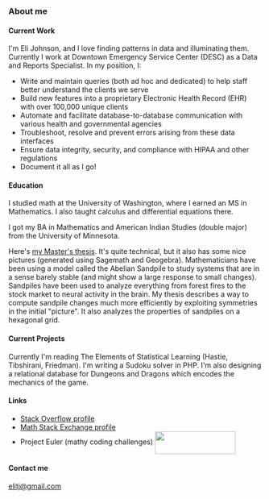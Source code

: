 ### About me
#### Current Work
I'm Eli Johnson, and I love finding patterns in data and illuminating them.  Currently I work at Downtown Emergency Service Center (DESC) as a Data and Reports Specialist.  In my position, I:

- Write and maintain queries (both ad hoc and dedicated) to help staff better understand the clients we serve
- Build new features into a proprietary Electronic Health Record (EHR) with over 100,000 unique clients
- Automate and facilitate database-to-database communication with various health and governmental agencies
- Troubleshoot, resolve and prevent errors arising from these data interfaces
- Ensure data integrity, security, and compliance with HIPAA and other regulations
- Document it all as I go!

#### Education
I studied math at the University of Washington, where I earned an MS in Mathematics. I also taught calculus and differential equations there.  

I got my BA in Mathematics and American Indian Studies (double major) from the University of Minnesota.

Here's [my Master's thesis](https://www.google.com/url?sa=t&rct=j&q=&esrc=s&source=web&cd=&ved=2ahUKEwiqmeDC7t31AhVJkokEHVM1AukQFnoECAoQAQ&url=https%3A%2F%2Fdigital.lib.washington.edu%2Fresearchworks%2Fbitstream%2Fhandle%2F1773%2F44375%2FJohnson_washington_0250O_20487.pdf%3Fsequence%3D1%26isAllowed%3Dy&usg=AOvVaw0HYsbQ0t7AMb1FIhmnj4SP).  It's quite technical, but it also has some nice pictures (generated using Sagemath and Geogebra).
Mathematicians have been using a model called the Abelian Sandpile to study systems that are in a sense barely stable (and might show a large response to small changes).  Sandpiles have been used to analyze everything from forest fires to the stock market to neural activity in the brain.  My thesis describes a way to compute sandpile changes much more efficiently by exploiting symmetries in the initial "picture".  It also analyzes the properties of sandpiles on a hexagonal grid.

#### Current Projects
Currently I'm reading The Elements of Statistical Learning (Hastie, Tibshirani, Friedman).  I'm writing a Sudoku solver in PHP.  I'm also designing a relational database for Dungeons and Dragons which encodes the mechanics of the game.

#### Links

- [Stack Overflow profile](https://stackoverflow.com/users/12369910/eli-johnson)
- [Math Stack Exchange profile](https://math.stackexchange.com/users/212906/eli-johnson)
- Project Euler (mathy coding challenges) <img align="center" width="160" height="45" src="https://projecteuler.net/profile/biciclub.png">

#### Contact me

elitj@gmail.com

<!---
- 👋 Hi, I’m @elitj
- 👀 I’m interested in ...
- 🌱 I’m currently learning ...
- 💞️ I’m looking to collaborate on ...
- 📫 How to reach me ...

elitj/elitj is a ✨ special ✨ repository because its `README.md` (this file) appears on your GitHub profile.
You can click the Preview link to take a look at your changes.
--->
